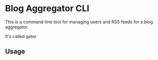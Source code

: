 # Blog Aggregator CLI

This is a command-line tool for managing users and RSS feeds for a blog aggregator.

It's called gator

## Usage
